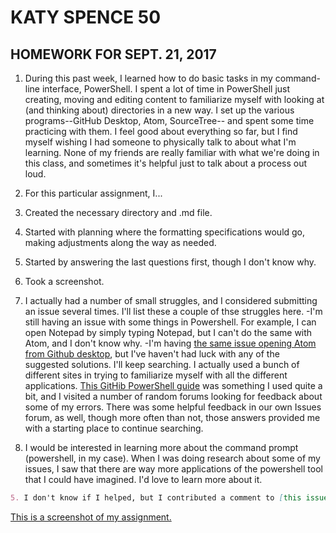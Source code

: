 # KATY SPENCE 50
## HOMEWORK FOR SEPT. 21, 2017

1. During this past week, I learned how to do basic tasks in my command-line interface, PowerShell. I spent a lot of time in PowerShell just creating, moving and editing content to familiarize myself with looking at (and thinking about) directories in a new way. I set up the various programs--GitHub Desktop, Atom, SourceTree-- and spent some time practicing with them. I feel good about everything so far, but I find myself wishing I had someone to physically talk to about what I'm learning. None of my friends are really familiar with what we're doing in this class, and sometimes it's helpful just to talk about a process out loud.

2. For this particular assignment, I...
  1. Created the necessary directory and .md file.
  2. Started with planning where the formatting specifications would go, making adjustments along the way as needed.
  3. Started by answering the last questions first, though I don't know why.
  4. Took a screenshot.

3. I actually had a number of small struggles, and I considered submitting an issue several times. I'll list these a couple of thse struggles here.
  -I'm still having an issue with some things in Powershell. For example, I can open Notepad by simply typing Notepad, but I can't do the same with Atom, and I don't know why.
  -I'm having [the same issue opening Atom from Github desktop](https://github.com/Montana-Media-Arts/120_CreativeCoding_Fall2017/issues/23), but I've haven't had luck with any of the suggested solutions. I'll keep searching. I actually used a bunch of different sites in trying to familiarize myself with all the different applications. [This GitHib PowerShell guide](https://github.com/PowerShell/PowerShell/blob/master/docs/learning-powershell/powershell-beginners-guide.md) was something I used quite a bit, and I visited a number of random forums looking for feedback about some of my errors. There was some helpful feedback in our own Issues forum, as well, though more often than not, those answers provided me with a starting place to continue searching.

4. I would be interested in learning more about the command prompt (powershell, in my case). When I was doing research about some of my issues, I saw that there are way more applications of the powershell tool that I could have imagined. I'd love to learn more about it.

```md
5. I don't know if I helped, but I contributed a comment to [this issue about Atom running slow](https://github.com/Montana-Media-Arts/120_CreativeCoding_Fall2017/issues/19) because I've been experiencing the same thing, though to a much lesser degree.
```
[This is a screenshot of my assignment.](./120-screenshot.png)
